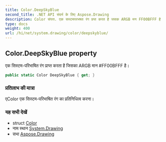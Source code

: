 ```yaml
---
title: Color.DeepSkyBlue
second_title: .NET API संदर्भ के लिए Aspose.Drawing
description: Color संपत्त. एक सस्टमपरभषत रंग प्रप्त करत है जसक ARGB मन FF00BFFF है
type: docs
weight: 400
url: /hi/net/system.drawing/color/deepskyblue/
---
```

## Color.DeepSkyBlue property

एक सिस्टम-परिभाषित रंग प्राप्त करता है जिसका ARGB मान #FF00BFFF है।

```csharp
public static Color DeepSkyBlue { get; }
```

### प्रतिलाभ की मात्रा

एColor एक सिस्टम-परिभाषित रंग का प्रतिनिधित्व करना।

### यह सभी देखें

* struct [Color](../)
* नाम स्थान [System.Drawing](../../color/)
* सभा [Aspose.Drawing](../../../)


